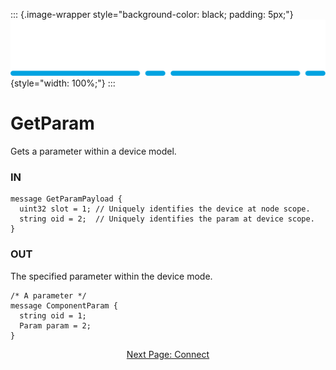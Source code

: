 ::: {.image-wrapper style="background-color: black; padding: 5px;"}
![Catena Logo](images/Catena%20Logo_PMS2191%20&%20White.png){style="width: 100%;"}
:::

# GetParam
Gets a parameter within a device model.

### IN
```
message GetParamPayload {
  uint32 slot = 1; // Uniquely identifies the device at node scope.
  string oid = 2;  // Uniquely identifies the param at device scope.
}
```

### OUT
The specified parameter within the device mode.
```
/* A parameter */
message ComponentParam {
  string oid = 1;
  Param param = 2;
}
```

<div style="text-align: center">

[Next Page: Connect](gRPC/Connect.html)

</div>